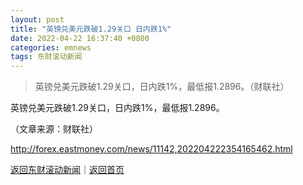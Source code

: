 ```yaml
---
layout: post
title: "英镑兑美元跌破1.29关口 日内跌1%"
date: 2022-04-22 16:37:40 +0800
categories: emnews
tags: 东财滚动新闻
---
```

> 英镑兑美元跌破1.29关口，日内跌1%，最低报1.2896。（财联社）

<p>英镑兑美元跌破1.29关口，日内跌1%，最低报1.2896。</p><p class="em_media">（文章来源：财联社）</p>

<http://forex.eastmoney.com/news/11142,202204222354165462.html>

[返回东财滚动新闻](//finews.withounder.com/emnews/)｜[返回首页](//finews.withounder.com/)